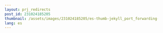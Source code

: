 ```yaml
---
layout: prj_redirects
post_id: 231024185205
thumbnail: /assets/images/231024185205/es-thumb-jekyll_port_forwarding-vm-port-forwarding.png
lang: es
---
```

